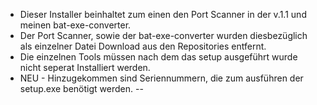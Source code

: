 - Dieser Installer beinhaltet zum einen den Port Scanner in der v.1.1 und meinen bat-exe-converter.
- Der Port Scanner, sowie der bat-exe-converter wurden diesbezüglich als einzelner Datei Download aus den Repositories entfernt.
- Die einzelnen Tools müssen nach dem das setup ausgeführt wurde nicht seperat Installiert werden. 
- NEU -
Hinzugekommen sind Seriennummern, die zum ausführen der setup.exe benötigt werden.
--

